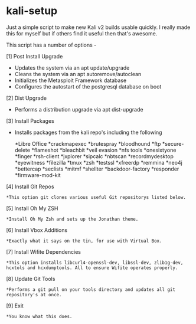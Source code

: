 # kali-setup

Just a simple script to make new Kali v2 builds usable quickly. I really made this for myself but if others find it useful then that's awesome.

This script has a number of options -

[1] Post Install Upgrade

* Updates the system via an apt update/upgrade
* Cleans the system via an apt autoremove/autoclean
* Initializes the Metasploit Framework database
* Configures the autostart of the postgresql database on boot

[2] Dist Upgrade

* Performs a distribution upgrade via apt dist-upgrade

[3] Install Packages

* Installs packages from the kali repo's including the following

	*Libre Office
	*crackmapexec
	*brutespray
	*bloodhound
	*ftp
	*secure-delete
	*flameshot
	*bleachbit
	*veil evasion
	*nfs tools
	*onesixtyone
	*finger
	*rsh-client
	*jxplorer
	*sipcalc
	*nbtscan
	*recordmydesktop
	*eyewitness
	*filezilla
	*tmux
	*zsh
	*testssl
	*xfreerdp
	*remmina
	*neo4j
	*bettercap
	*seclists
	*mitmf
	*shellter
	*backdoor-factory
	*responder
	*firmware-mod-kit

[4] Install Git Repos

	*This option git clones various useful Git repositorys listed below.

[5] Install Oh My ZSH

	*Install Oh My Zsh and sets up the Jonathan theme.

[6] Install Vbox Additions

	*Exactly what it says on the tin, for use with Virtual Box.

[7] Install Wifite Dependencies

	*This option installs libcurl4-openssl-dev, libssl-dev, zlib1g-dev, hcxtols and hcxdumptools. All to ensure Wifite operates properly.

[8] Update Git Tools

	*Performs a git pull on your tools directory and updates all git repository's at once.

[9] Exit

	*You know what this does.

